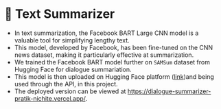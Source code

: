 # 📝 **Text Summarizer**
 - In text summarization, the Facebook BART Large CNN model is a valuable tool for simplifying lengthy text.
 - This model, developed by Facebook, has been fine-tuned on the CNN news dataset, making it particularly effective at summarization.
  - We trained the Facebook BART model further on `SAMSum` dataset from Hugging Face for dialogue summariation.
 - This model is then uploaded on Hugging Face platform ([link](https://huggingface.co/pratiknichite/TrainedTextSummerizerBART))and being used through the API, in this project.
 - The deployed version can be viewed at https://dialogue-summarizer-pratik-nichite.vercel.app/.